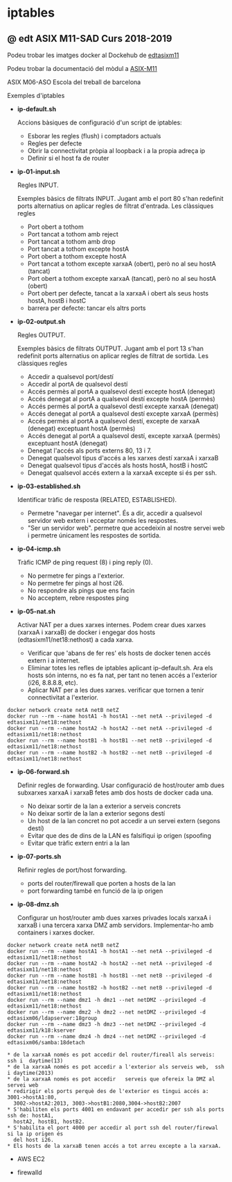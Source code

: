# iptables
## @ edt ASIX M11-SAD Curs 2018-2019

Podeu trobar les imatges docker al Dockehub de [edtasixm11](https://hub.docker.com/u/edtasixm11/)

Podeu trobar la documentació del mòdul a [ASIX-M11](https://sites.google.com/site/asixm11edt/)

ASIX M06-ASO Escola del treball de barcelona

Exemples  d'iptables

 * **ip-default.sh**

   Accions bàsiques de configuració d'un script de iptables:
   * Esborar les regles (flush)  i comptadors actuals
   * Regles per defecte
   * Obrir la connectivitat pròpia al loopback i a la propia adreça ip
   * Definir si el host fa de router

 * **ip-01-input.sh** 

    Regles INPUT.

    Exemples bàsics de filtrats INPUT. Jugant amb el port 80
    s'han redefinit ports alternatius on aplicar regles de filtrat d'entrada. 
    Les clàssiques regles
    * Port obert a tothom
    * Port tancat a tothom amb reject
    * Port tancat a tothom amb drop
    * Port tancat a tothom excepte hostA
    * Port obert a tothom excepte hostA
    * Port tancat a tothom excepte xarxaA (obert), però no al seu hostA (tancat)
    * Port obert a tothom excepte xarxaA (tancat), però no al seu hostA (obert)
    * Port obert per defecte, tancat a la xarxaA i obert als seus hosts hostA, hostB i hostC
     * barrera per defecte: tancar els altrs ports

 * **ip-02-output.sh**

    Regles OUTPUT.

    Exemples bàsics de filtrats OUTPUT. Jugant amb el port 13
    s'han redefinit ports alternatius on aplicar regles de filtrat de sortida.
    Les clàssiques regles
    * Accedir a qualsevol port/destí
    * Accedir al portA de qualsevol destí
    * Accés permès al portA a qualsevol destí excepte hostA (denegat)
    * Accés denegat al portA a qualsevol destí  excepte hostA (permès)
    * Accés permès al portA a qualsevol destí excepte xarxaA (denegat)
    * Accés denegat al portA a qualsevol destí excepte xarxaA (permès)
    * Accés permès al portA a qualsevol destí, excepte de xarxaA (denegat)
      exceptuant hostA (permès)
    * Accés denegat al portA a qualsevol destí, excepte xarxaA (permès) 
      exceptuant hostA (denegat)
    * Denegat l'accés als ports externs 80, 13 i 7.
    * Denegat qualsevol tipus d'accés a les xarxes destí xarxaA i xarxaB
    * Denegat qualsevol tipus d'accés als hosts hostA, hostB i hostC
    * Denegat qualsevol accés extern a la xarxaA excepte si és per ssh.

 * **ip-03-established.sh**

    Identificar tràfic de resposta (RELATED, ESTABLISHED).
    * Permetre "navegar per internet". És a dir, accedir a qualsevol servidor
      web extern i ecceptar només les respostes.
    * "Ser un servidor web". permetre que accedeixin al nostre servei web i 
      permetre únicament les respostes de sortida.

 * **ip-04-icmp.sh**

    Tràfic ICMP de ping request (8) i ping reply (0).
    * No permetre fer pings a l'exterior.
    * No permetre fer pings al host i26.
    * No respondre als pings que ens facin
    * No acceptem, rebre respostes ping

 * **ip-05-nat.sh**
    
    Activar NAT per a dues xarxes internes. Podem crear dues xarxes (xarxaA i xarxaB) 
    de docker i engegar dos hosts (edtasixm11/net18:nethost) a cada xarxa. 
    * Verificar que 'abans de fer res' els hosts de docker tenen accés extern i a internet.
    * Eliminar totes les refles de iptables aplicant ip-default.sh. Ara els hosts són
      interns, no es fa nat, per tant no tenen accés a l'exterior (i26, 8.8.8.8, etc).
    * Aplicar NAT per a les dues xarxes. verificar que tornen a tenir connectivitat a l'exterior.
       
```
docker network create netA netB netZ
docker run --rm --name hostA1 -h hostA1 --net netA --privileged -d edtasixm11/net18:nethost
docker run --rm --name hostA2 -h hostA2 --net netA --privileged -d edtasixm11/net18:nethost
docker run --rm --name hostB1 -h hostB1 --net netB --privileged -d edtasixm11/net18:nethost
docker run --rm --name hostB2 -h hostB2 --net netB --privileged -d edtasixm11/net18:nethost
```


 * **ip-06-forward.sh**

    Definir regles de forwarding. Usar configuració de host/router amb dues subxarxes
    xarxaA i xarxaB fetes amb dos hosts de docker cada una.
    * No deixar sortir de la lan a exterior a serveis concrets
    * No deixar sortir de la lan a exterior segons destí
    * Un host de la lan concret no pot accedir a un servei extern (segons destí)
    * Evitar que des de dins de la LAN es falsifiqui ip origen (spoofing
    * Evitar que tràfic extern entri a la lan

 * **ip-07-ports.sh**
    
    Refinir regles de port/host forwarding.
    * ports del router/firewall que porten a hosts de la lan
    * port forwarding també en funció de la ip origen

 * **ip-08-dmz.sh**

    Configurar un host/router amb dues xarxes privades locals xarxaA i xarxaB i una
    tercera xarxa DMZ amb servidors. Implementar-ho amb containers i xarxes docker.

```
docker network create netA netB netZ
docker run --rm --name hostA1 -h hostA1 --net netA --privileged -d edtasixm11/net18:nethost
docker run --rm --name hostA2 -h hostA2 --net netA --privileged -d edtasixm11/net18:nethost
docker run --rm --name hostB1 -h hostB1 --net netB --privileged -d edtasixm11/net18:nethost
docker run --rm --name hostB2 -h hostB2 --net netB --privileged -d edtasixm11/net18:nethost
docker run --rm --name dmz1 -h dmz1 --net netDMZ --privileged -d edtasixm11/net18:nethost
docker run --rm --name dmz2 -h dmz2 --net netDMZ --privileged -d edtasixm06/ldapserver:18group
docker run --rm --name dmz3 -h dmz3 --net netDMZ --privileged -d edtasixm11/k18:kserver
docker run --rm --name dmz4 -h dmz4 --net netDMZ --privileged -d edtasixm06/samba:18detach
```

    * de la xarxaA només es pot accedir del router/fireall als serveis: ssh i  daytime(13)
    * de la xarxaA només es pot accedir a l'exterior als serveis web,  ssh  i daytime(2013)
    * de la xarxaA només es pot accedir   serveis que ofereix la DMZ al servei web
    * redirigir els ports perquè des de l'exterior es tingui accés a: 3001->hostA1:80, 
      3002->hostA2:2013, 3003->hostB1:2080,3004->hostB2:2007
    * S'habiliten els ports 4001 en endavant per accedir per ssh als ports ssh de: hostA1,
      hostA2, hostB1, hostB2.
    * S'habilita el port 4000 per accedir al port ssh del router/firewal si la ip origen és 
      del host i26.
    * Els hosts de la xarxaB tenen accés a tot arreu excepte a la xarxaA.
  

 * AWS EC2

 * firewalld



